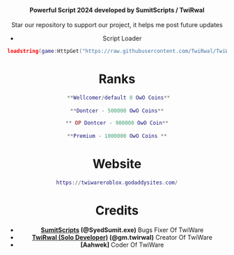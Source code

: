 <div align="center">

  <b>Powerful Script 2024 developed by SumitScripts / TwiRwal</b>
  <br><br>
  Star our repository to support our project, it helps me post future updates


* Script Loader
```lua
loadstring(game:HttpGet("https://raw.githubusercontent.com/TwiRwal/TwiWare/main/TwiLoader", true))()
```

# Ranks
```lua
 **Wellcomer/default 0 OwO Coins**
 
**Dontcer - 500000 OwO Coins**

** OP Dontcer - 900000 OwO Coin**
 
**Premium - 1000000 OwO Coins **
```

# Website 
```lua
https://twiwareroblox.godaddysites.com/
```
# Credits
* **[SumitScripts](https://github.com/SumitScripts) (@SyedSumit.exe)** Bugs Fixer Of TwiWare
* **[TwiRwal (Solo Developer)](https://github.com/TwiRwal) (@gm.twirwal)** Creator Of TwiWare
* **[Aahwek]** Coder Of TwiWare
</div>
